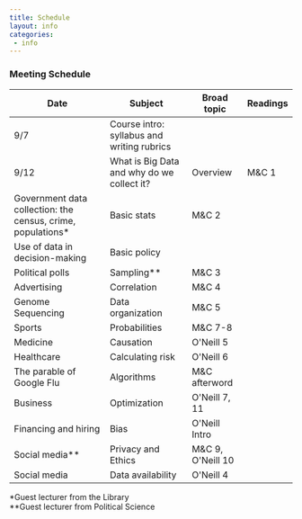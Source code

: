 ```yaml
---
title: Schedule
layout: info
categories:
 - info
---
```


### Meeting Schedule

Date | Subject | Broad topic | Readings
 --- | --- | --- | ---
9/7 | Course intro: syllabus and writing rubrics
9/12 | What is Big Data and why do we collect it? | Overview | M&C 1 
 | Government data collection: the census, crime, populations* |  Basic stats|  M&C 2
|Use of data in decision-making | Basic policy
 | Political polls | Sampling** | M&C 3
 | Advertising | Correlation | M&C 4
 | Genome Sequencing | Data organization | M&C 5
 | Sports | Probabilities |M&C 7-8|
 | Medicine | Causation | O'Neill 5
 | Healthcare | Calculating risk |  O'Neill 6
 | The parable of Google Flu | Algorithms|M&C afterword
 | Business | Optimization | O'Neill 7, 11
 | Financing and hiring  | Bias | O'Neill Intro
 | Social media** | Privacy and Ethics | M&C 9, O'Neill 10 
 | Social media | Data availability | O'Neill 4

*Guest lecturer from the Library  
**Guest lecturer from Political Science
